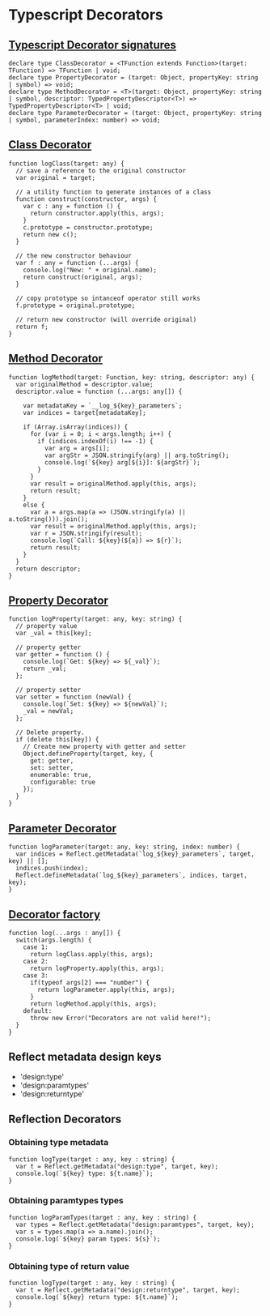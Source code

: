 # Typescript Decorators

## [Typescript Decorator signatures](http://blog.wolksoftware.com/decorators-reflection-javascript-typescript#decorators-in-typescript_1)

    declare type ClassDecorator = <TFunction extends Function>(target: TFunction) => TFunction | void;
    declare type PropertyDecorator = (target: Object, propertyKey: string | symbol) => void;
    declare type MethodDecorator = <T>(target: Object, propertyKey: string | symbol, descriptor: TypedPropertyDescriptor<T>) => TypedPropertyDescriptor<T> | void;
    declare type ParameterDecorator = (target: Object, propertyKey: string | symbol, parameterIndex: number) => void;

## [Class Decorator](http://blog.wolksoftware.com/decorators-metadata-reflection-in-typescript-from-novice-to-expert-part-ii#2-class-decorator_1)

    function logClass(target: any) {
      // save a reference to the original constructor
      var original = target;

      // a utility function to generate instances of a class
      function construct(constructor, args) {
        var c : any = function () {
          return constructor.apply(this, args);
        }
        c.prototype = constructor.prototype;
        return new c();
      }

      // the new constructor behaviour
      var f : any = function (...args) {
        console.log("New: " + original.name); 
        return construct(original, args);
      }

      // copy prototype so intanceof operator still works
      f.prototype = original.prototype;

      // return new constructor (will override original)
      return f;
    }

## [Method Decorator](http://blog.wolksoftware.com/decorators-metadata-reflection-in-typescript-from-novice-to-expert-part-3#1-parameter-decorators_1)

    function logMethod(target: Function, key: string, descriptor: any) {
      var originalMethod = descriptor.value;
      descriptor.value = function (...args: any[]) {

        var metadataKey = `__log_${key}_parameters`;
        var indices = target[metadataKey];

        if (Array.isArray(indices)) { 
          for (var i = 0; i < args.length; i++) { 
            if (indices.indexOf(i) !== -1) { 
              var arg = args[i];
              var argStr = JSON.stringify(arg) || arg.toString();
              console.log(`${key} arg[${i}]: ${argStr}`);
            }
          }
          var result = originalMethod.apply(this, args);
          return result;
        }
        else {
          var a = args.map(a => (JSON.stringify(a) || a.toString())).join();
          var result = originalMethod.apply(this, args);
          var r = JSON.stringify(result);
          console.log(`Call: ${key}(${a}) => ${r}`);
          return result;
        }
      }
      return descriptor;
    }

## [Property Decorator](http://blog.wolksoftware.com/decorators-metadata-reflection-in-typescript-from-novice-to-expert-part-ii#1-property-decorator_1)
    
    function logProperty(target: any, key: string) {
      // property value
      var _val = this[key];

      // property getter
      var getter = function () {
        console.log(`Get: ${key} => ${_val}`);
        return _val;
      };

      // property setter
      var setter = function (newVal) {
        console.log(`Set: ${key} => ${newVal}`);
        _val = newVal;
      };

      // Delete property.
      if (delete this[key]) {
        // Create new property with getter and setter
        Object.defineProperty(target, key, {
          get: getter,
          set: setter,
          enumerable: true,
          configurable: true
        });
      }
    }

## [Parameter Decorator](http://blog.wolksoftware.com/decorators-metadata-reflection-in-typescript-from-novice-to-expert-part-3#1-parameter-decorators_1)

    function logParameter(target: any, key: string, index: number) {
      var indices = Reflect.getMetadata(`log_${key}_parameters`, target, key) || [];
      indices.push(index); 
      Reflect.defineMetadata(`log_${key}_parameters`, indices, target, key);
    }

## [Decorator factory](http://blog.wolksoftware.com/decorators-metadata-reflection-in-typescript-from-novice-to-expert-part-3#2-decorator-factory_1)

    function log(...args : any[]) {
      switch(args.length) {
        case 1:
          return logClass.apply(this, args);
        case 2:
          return logProperty.apply(this, args);
        case 3:
          if(typeof args[2] === "number") {
            return logParameter.apply(this, args);
          }
          return logMethod.apply(this, args);
        default:
          throw new Error("Decorators are not valid here!");
      }
    }

## Reflect metadata design keys

* 'design:type'
* 'design:paramtypes'
* 'design:returntype'

## Reflection Decorators

### Obtaining type metadata

    function logType(target : any, key : string) {
      var t = Reflect.getMetadata("design:type", target, key);
      console.log(`${key} type: ${t.name}`);
    }

### Obtaining paramtypes types

    function logParamTypes(target : any, key : string) {
      var types = Reflect.getMetadata("design:paramtypes", target, key);
      var s = types.map(a => a.name).join();
      console.log(`${key} param types: ${s}`);
    }


### Obtaining type of return value

    function logType(target : any, key : string) {
      var t = Reflect.getMetadata("design:returntype", target, key);
      console.log(`${key} return type: ${t.name}`);
    }


